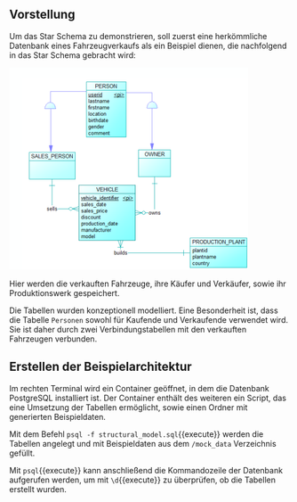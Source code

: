 ## Vorstellung

Um das Star Schema zu demonstrieren, soll zuerst eine herkömmliche Datenbank eines Fahrzeugverkaufs als ein Beispiel dienen, die nachfolgend in das Star Schema gebracht wird:

![image](./assets/normal_model.png)

Hier werden die verkauften Fahrzeuge, ihre Käufer und Verkäufer, sowie ihr Produktionswerk gespeichert.

Die Tabellen wurden konzeptionell modelliert. Eine Besonderheit ist, dass die Tabelle `Personen` sowohl für Kaufende und Verkaufende verwendet wird. Sie ist daher durch zwei Verbindungstabellen mit den verkauften Fahrzeugen verbunden.

## Erstellen der Beispielarchitektur

Im rechten Terminal wird ein Container geöffnet, in dem die Datenbank PostgreSQL installiert ist. Der Container enthält des weiteren ein Script, das eine Umsetzung der Tabellen ermöglicht, sowie einen Ordner mit generierten Beispieldaten.

Mit dem Befehl `psql -f structural_model.sql`{{execute}} werden die Tabellen angelegt und mit Beispieldaten aus dem `/mock_data` Verzeichnis gefüllt.

Mit `psql`{{execute}} kann anschließend die Kommandozeile der Datenbank aufgerufen werden, um mit `\d`{{execute}} zu überprüfen, ob die Tabellen erstellt wurden.

